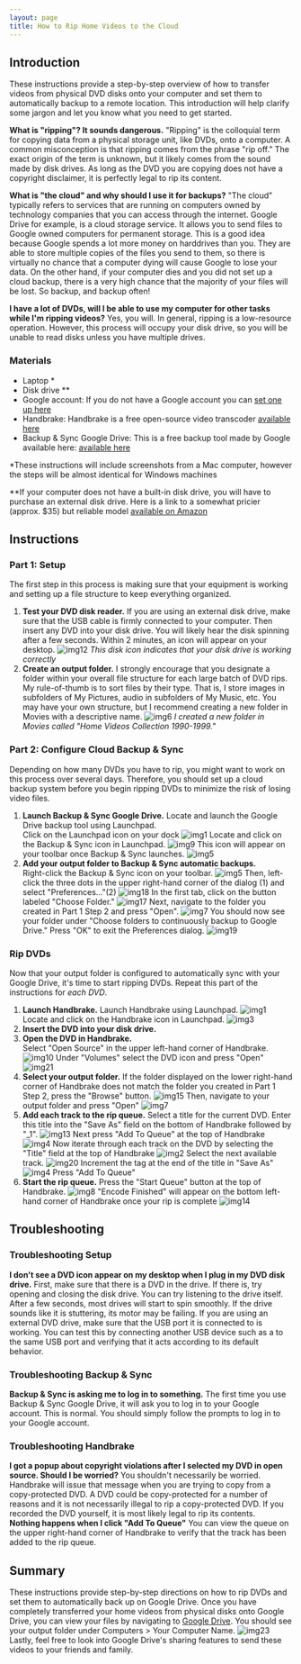 ```yaml
---
layout: page
title: How to Rip Home Videos to the Cloud
---
```


## Introduction

These instructions provide a step-by-step overview of how to transfer videos from physical DVD disks onto your computer and set them to automatically backup to a remote location. This introduction will help clarify some jargon and let you know what you need to get started.

**What is "ripping"? It sounds dangerous.** "Ripping" is the colloquial term for copying data from a physical storage unit, like DVDs, onto a computer. A common misconception is that ripping comes from the phrase "rip off." The exact origin of the term is unknown, but it likely comes from the sound made by disk drives. As long as the DVD you are copying does not have a copyright disclaimer, it is perfectly legal to rip its content.

**What is "the cloud" and why should I use it for backups?** "The cloud" typically refers to services that are running on computers owned by technology companies that you can access through the internet. Google Drive for example, is a cloud storage service. It allows you to send files to Google owned computers for permanent storage. This is a good idea because Google spends a lot more money on harddrives than you. They are able to store multiple copies of the files you send to them, so there is virtually no chance that a computer dying will cause Google to lose your data. On the other hand, if your computer dies and you did not set up a cloud backup, there is a very high chance that the majority of your files will be lost. So backup, and backup often!

**I have a lot of DVDs, will I be able to use my computer for other tasks while I'm ripping videos?** Yes, you will. In general, ripping is a low-resource operation. However, this process will occupy your disk drive, so you will be unable to read disks unless you have multiple drives.


### Materials

* Laptop \*
* Disk drive \*\*
* Google account: If you do not have a Google account you can [set one up here](https://www.google.com/account/about/)
* Handbrake: Handbrake is a free open-source video transcoder [available here](https://handbrake.fr/)
* Backup & Sync Google Drive: This is a free backup tool made by Google available here: [available here](https://www.google.com/intl/en_gh/drive/download/)


\*These instructions will include screenshots from a Mac computer, however the steps will be almost identical for Windows machines


\*\*If your computer does not have a built-in disk drive, you will have to purchase an external disk drive. Here is a link to a somewhat pricier (approx. $35) but reliable model [available on Amazon](https://www.amazon.com/ASUS-ZenDrive-External-Compatible-BackItUp/dp/B076CY7PW5/ref=sxin_10)

## Instructions
### Part 1: Setup
The first step in this process is making sure that your equipment is working and setting up a file structure to keep everything organized.

1. **Test your DVD disk reader.** If you are using an external disk drive, make sure that the USB cable is firmly connected to your computer. Then insert any DVD into your disk drive. You will likely hear the disk spinning after a few seconds. Within 2 minutes, an icon will appear on your desktop.
![img12](images/image12.png)
*This disk icon indicates that your disk drive is working correctly*
2. **Create an output folder.** I strongly encourage that you designate a folder within your overall file structure for each large batch of DVD rips. My rule-of-thumb is to sort files by their type. That is, I store images in subfolders of My Pictures, audio in subfolders of My Music, etc. You may have your own structure, but I recommend creating a new folder in Movies with a descriptive name.
![img6](images/image6.png)
*I created a new folder in Movies called "Home Videos Collection 1990-1999."*

### Part 2: Configure Cloud Backup & Sync
Depending on how many DVDs you have to rip, you might want to work on this process over several days. Therefore, you should set up a cloud backup system before you begin ripping DVDs to minimize the risk of losing video files.
1. **Launch Backup & Sync Google Drive.**
Locate and launch the Google Drive backup tool using Launchpad.\
Click on the Launchpad icon on your dock
![img1](images/image1.png)
Locate and click on the Backup & Sync icon in Launchpad.
![img9](images/image9.png)
This icon will appear on your toolbar once Backup & Sync launches.
![img5](images/image5.png)
2. **Add your output folder to Backup & Sync automatic backups.**\
Right-click the Backup & Sync icon on your toolbar.
![img5](images/image5.png)
Then, left-click the three dots in the upper right-hand corner of the dialog (1) and select "Preferences..."(2)
![img18](images/image18.png)
In the first tab, click on the button labeled "Choose Folder."
![img17](images/image17.png)
Next, navigate to the folder you created in Part 1 Step 2 and press "Open".
![img7](images/image7.png)
You should now see your folder under "Choose folders to continuously backup to Google Drive." Press "OK" to exit the Preferences dialog.
![img19](images/image19.png)

### Rip DVDs
Now that your output folder is configured to automatically sync with your Google Drive, it's time to start ripping DVDs. Repeat this part of the instructions for *each DVD*.
1. **Launch Handbrake.** Launch Handbrake using Launchpad.
![img1](images/image1.png)
Locate and click on the Handbrake icon in Launchpad.
![img3](images/image3.png)
2. **Insert the DVD into your disk drive.**
3. **Open the DVD in Handbrake.**\
Select "Open Source" in the upper left-hand corner of Handbrake.
![img10](images/image10.png)
Under "Volumes" select the DVD icon and press "Open"
![img21](images/image21.png)
4. **Select your output folder.**
If the folder displayed on the lower right-hand corner of Handbrake does not match the folder you created in Part 1 Step 2, press the "Browse" button.
![img15](images/image15.png)
Then, navigate to your output folder and press "Open"
![img7](images/image7.png)
5. **Add each track to the rip queue.**
Select a title for the current DVD. Enter this title into the "Save As" field on the bottom of Handbrake followed by "\_1".
![img13](images/image13.png)
Next press "Add To Queue" at the top of Handbrake
![img4](images/image4.png)
Now iterate through each track on the DVD by selecting the "Title" field at the top of Handbrake
![img2](images/image2.png)
Select the next available track.
![img20](images/image20.png)
Increment the tag at the end of the title in "Save As"
![img4](images/image4.png)
Press "Add To Queue"
6. **Start the rip queue.**
Press the "Start Queue" button at the top of Handbrake.
![img8](images/image8.png)
"Encode Finished" will appear on the bottom left-hand corner of Handbrake once your rip is complete
![img14](images/image14.png)


## Troubleshooting
### Troubleshooting Setup
**I don't see a DVD icon appear on my desktop when I plug in my DVD disk drive.** First, make sure that there is a DVD in the drive. If there is, try opening and closing the disk drive. You can try listening to the drive itself. After a few seconds, most drives will start to spin smoothly. If the drive sounds like it is stuttering, its motor may be failing. If you are using an external DVD drive, make sure that the USB port it is connected to is working. You can test this by connecting another USB device such as a to the same USB port and verifying that it acts according to its default behavior.
### Troubleshooting Backup & Sync
**Backup & Sync is asking me to log in to something.** The first time you use Backup & Sync Google Drive, it will ask you to log in to your Google account. This is normal. You should simply follow the prompts to log in to your Google account.
### Troubleshooting Handbrake
**I got a popup about copyright violations after I selected my DVD in open source. Should I be worried?** You shouldn't necessarily be worried. Handbrake will issue that message when you are trying to copy from a copy-protected DVD. A DVD could be copy-protected for a number of reasons and it is not necessarily illegal to rip a copy-protected DVD. If you recorded the DVD yourself, it is most likely legal to rip its contents.\
**Nothing happens when I click "Add To Queue"** You can view the queue on the upper right-hand corner of Handbrake to verify that the track has been added to the rip queue.
## Summary
These instructions provide step-by-step directions on how to rip DVDs and set them to automatically back up on Google Drive. Once you have completely transferred your home videos from physical disks onto Google Drive, you can view your files by navigating to [Google Drive](http://drive.google.com). You should see your output folder under Computers \> Your Computer Name.
![img23](images/image23.png)
Lastly, feel free to look into Google Drive's sharing features to send these videos to your friends and family. 
